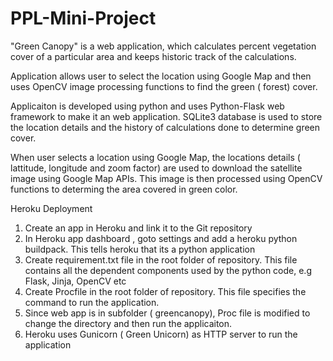 # PPL-Mini-Project
"Green Canopy" is a web application, which calculates percent vegetation cover of a particular area and keeps historic track of the calculations.

Application allows user to select the location using Google Map and then uses OpenCV image processing functions to find the green ( forest) cover.

Applicaiton is developed using python and uses Python-Flask web framework to make it an web application. SQLite3 database is used to store the location details and the history of calculations done to determine green cover.

When user selects a location using Google Map, the locations details ( lattitude, longitude and zoom factor) are used to download the satellite image using Google Map APIs. This image is then processed using OpenCV functions to determing the area covered in green color. 




Heroku Deployment
1. Create an app in Heroku and link it to the Git repository
2. In Heroku app dashboard , goto settings and add a heroku python buildpack. This tells heroku that its a python application
3. Create requirement.txt file in the root folder of repository. This file contains all the dependent components used by the python code, e.g Flask, Jinja, OpenCV etc
4. Create Procfile in the root folder of repository. This file specifies the command to run the application. 
5. Since web app is in subfolder ( greencanopy), Proc file is modified to change the directory and then run the applicaiton.
6. Heroku uses Gunicorn ( Green Unicorn) as HTTP server to run the application